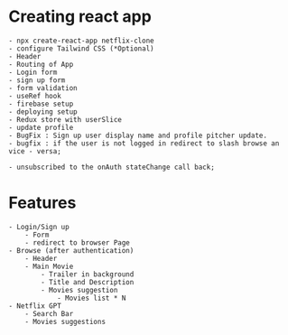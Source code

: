 # Creating react app 
    - npx create-react-app netflix-clone
    - configure Tailwind CSS (*Optional)
    - Header
    - Routing of App
    - Login form
    - sign up form 
    - form validation
    - useRef hook
    - firebase setup
    - deploying setup
    - Redux store with userSlice
    - update profile
    - BugFix : Sign up user display name and profile pitcher update.
    - bugfix : if the user is not logged in redirect to slash browse an vice - versa;

    - unsubscribed to the onAuth stateChange call back;


# Features
    - Login/Sign up
        - Form
        - redirect to browser Page
    - Browse (after authentication)
        - Header
        - Main Movie
            - Trailer in background
            - Title and Description
            - Movies suggestion
                - Movies list * N
    - Netflix GPT
        - Search Bar
        - Movies suggestions